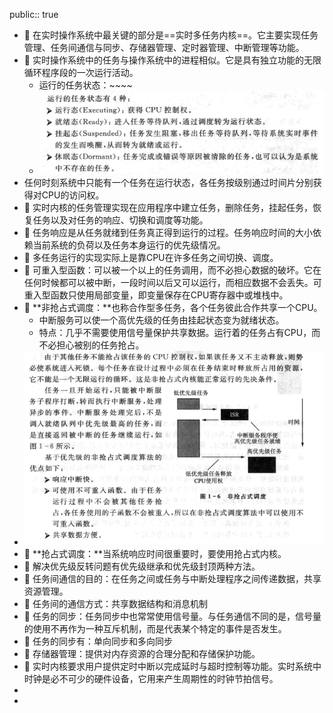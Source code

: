 public:: true

- 🔵 在实时操作系统中最关键的部分是==实时多任务内核==。它主要实现任务管理、任务间通信与同步、存储器管理、定时器管理、中断管理等功能。
- 🔵 实时操作系统中的任务与操作系统中的进程相似。它是具有独立功能的无限循环程序段的一次运行活动。
	- 运行的任务状态：~~~~
	- ![image.png](../assets/image_1697871036579_0.png)
- 任何时刻系统中只能有一个任务在运行状态，各任务按级别通过时间片分别获得对CPU的访问权。
- 🔵 实时内核的任务管理实现在应用程序中建立任务，删除任务，挂起任务，恢复任务以及对任务的响应、切换和调度等功能。
- 🔵 任务响应是从任务就绪到任务真正得到运行的过程。任务响应时间的大小依赖当前系统的负荷以及任务本身运行的优先级情况。
- 🔵 多任务运行的实现实际上是靠CPU在许多任务之间切换、调度。
- 🔵 可重入型函数：可以被一个以上的任务调用，而不必担心数据的破坏。它在任何时候都可以被中断，一段时间以后又可以运行，而相应数据不会丢失。可重入型函数只使用局部变量，即变量保存在CPU寄存器中或堆栈中。
- 🔵 **非抢占式调度：**也称合作型多任务，各个任务彼此合作共享一个CPU。
	- 中断服务可以使一个高优先级的任务由挂起状态变为就绪状态。
	- 特点：几乎不需要使用信号量保护共享数据。运行着的任务占有CPU，而不必担心被别的任务抢占。
- ![image.png](../assets/image_1697871948381_0.png)
- 🔵 **抢占式调度：**当系统响应时间很重要时，要使用抢占式内核。
- 🔵 解决优先级反转问题有优先级继承和优先级封顶两种方法。
- 🔵 任务间通信的目的：在任务之间或任务与中断处理程序之间传递数据，共享资源管理。
- 🔵 任务间的通信方式：共享数据结构和消息机制
- 🔵 任务的同步：任务同步中也常常使用信号量。与任务通信不同的是，信号量的使用不再作为一种互斥机制，而是代表某个特定的事件是否发生。
- 🔵 任务的同步有：单向同步和多向同步
- 🔵 存储器管理：提供对内存资源的合理分配和存储保护功能。
- 🔵 实时内核要求用户提供定时中断以完成延时与超时控制等功能。实时系统中时钟是必不可少的硬件设备，它用来产生周期性的时钟节拍信号。
-
-